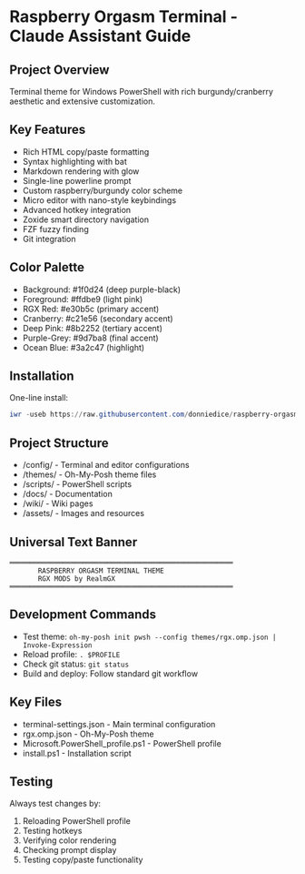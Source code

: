 # Raspberry Orgasm Terminal - Claude Assistant Guide

## Project Overview
Terminal theme for Windows PowerShell with rich burgundy/cranberry aesthetic and extensive customization.

## Key Features
- Rich HTML copy/paste formatting
- Syntax highlighting with bat
- Markdown rendering with glow
- Single-line powerline prompt
- Custom raspberry/burgundy color scheme
- Micro editor with nano-style keybindings
- Advanced hotkey integration
- Zoxide smart directory navigation
- FZF fuzzy finding
- Git integration

## Color Palette
- Background: #1f0d24 (deep purple-black)
- Foreground: #ffdbe9 (light pink)
- RGX Red: #e30b5c (primary accent)
- Cranberry: #c21e56 (secondary accent)
- Deep Pink: #8b2252 (tertiary accent)
- Purple-Grey: #9d7ba8 (final accent)
- Ocean Blue: #3a2c47 (highlight)

## Installation
One-line install:
```powershell
iwr -useb https://raw.githubusercontent.com/donniedice/raspberry-orgasm-terminal/main/install.ps1 | iex
```

## Project Structure
- /config/ - Terminal and editor configurations
- /themes/ - Oh-My-Posh theme files
- /scripts/ - PowerShell scripts
- /docs/ - Documentation
- /wiki/ - Wiki pages
- /assets/ - Images and resources

## Universal Text Banner
```
═══════════════════════════════════════════════════════
       RASPBERRY ORGASM TERMINAL THEME
       RGX MODS by RealmGX
═══════════════════════════════════════════════════════
```

## Development Commands
- Test theme: `oh-my-posh init pwsh --config themes/rgx.omp.json | Invoke-Expression`
- Reload profile: `. $PROFILE`
- Check git status: `git status`
- Build and deploy: Follow standard git workflow

## Key Files
- terminal-settings.json - Main terminal configuration
- rgx.omp.json - Oh-My-Posh theme
- Microsoft.PowerShell_profile.ps1 - PowerShell profile
- install.ps1 - Installation script

## Testing
Always test changes by:
1. Reloading PowerShell profile
2. Testing hotkeys
3. Verifying color rendering
4. Checking prompt display
5. Testing copy/paste functionality
